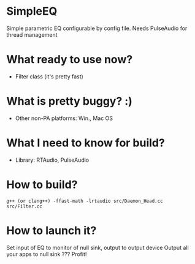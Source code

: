 # SimpleEQ
Simple parametric EQ configurable by config file. Needs PulseAudio for thread management

# What ready to use now?
- Filter class (it's pretty fast)

# What is pretty buggy? :)
- Other non-PA platforms: Win., Mac OS
# What I need to know for build?
- Library: RTAudio, PulseAudio
# How to build?
` g++ (or clang++) -ffast-math -lrtaudio src/Daemon_Head.cc src/Filter.cc `
# How to launch it?
Set input of EQ to monitor of null sink, output to output device
Output all your apps to null sink
??? Profit!
